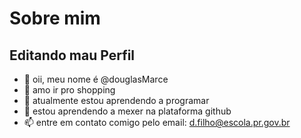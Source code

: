 # Sobre mim

## Editando mau Perfil

- 👋 oii, meu nome é  @douglasMarce
- 👀 amo ir pro shopping
- 🌱 atualmente estou aprendendo a programar
- 💞️ estou aprendendo a mexer na plataforma github
- 📫 entre em contato comigo pelo email: d.filho@escola.pr.gov.br

<!---
douglasMarce/douglasMarce is a ✨ special ✨ repository because its `README.md` (this file) appears on your GitHub profile.
You can click the Preview link to take a look at your changes.
--->
